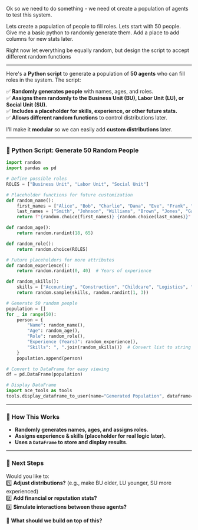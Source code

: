 Ok so we need to do something - we need ot create a population of agents to test this system. 

Lets create a population of people to fill roles. Lets start with 50 people. Give me a basic python to randomly generate them. Add a place to add columns for new stats later.

Right now let everything be equally random, but design the script to accept different random functions 


------

Here's a **Python script** to generate a population of **50 agents** who can fill roles in the system. The script:

✅ **Randomly generates people** with names, ages, and roles.  
✅ **Assigns them randomly to the Business Unit (BU), Labor Unit (LU), or Social Unit (SU).**  
✅ **Includes a placeholder for skills, experience, or other future stats.**  
✅ **Allows different random functions** to control distributions later.

I'll make it **modular** so we can easily add **custom distributions** later.

---

### **📌 Python Script: Generate 50 Random People**

```python
import random
import pandas as pd

# Define possible roles
ROLES = ["Business Unit", "Labor Unit", "Social Unit"]

# Placeholder functions for future customization
def random_name():
    first_names = ["Alice", "Bob", "Charlie", "Dana", "Eve", "Frank", "Grace", "Hank", "Ivy", "Jack"]
    last_names = ["Smith", "Johnson", "Williams", "Brown", "Jones", "Garcia", "Miller", "Davis", "Rodriguez", "Martinez"]
    return f"{random.choice(first_names)} {random.choice(last_names)}"

def random_age():
    return random.randint(18, 65)

def random_role():
    return random.choice(ROLES)

# Future placeholders for more attributes
def random_experience():
    return random.randint(0, 40)  # Years of experience

def random_skills():
    skills = ["Accounting", "Construction", "Childcare", "Logistics", "Marketing", "Management", "Finance", "Legal", "Plumbing", "Electrician"]
    return random.sample(skills, random.randint(1, 3))

# Generate 50 random people
population = []
for _ in range(50):
    person = {
        "Name": random_name(),
        "Age": random_age(),
        "Role": random_role(),
        "Experience (Years)": random_experience(),
        "Skills": ", ".join(random_skills())  # Convert list to string
    }
    population.append(person)

# Convert to DataFrame for easy viewing
df = pd.DataFrame(population)

# Display DataFrame
import ace_tools as tools
tools.display_dataframe_to_user(name="Generated Population", dataframe=df)
```

---

### **🔹 How This Works**

- **Randomly generates names, ages, and assigns roles**.
- **Assigns experience & skills (placeholder for real logic later).**
- **Uses a `DataFrame` to store and display results**.

---

### **🔹 Next Steps**

Would you like to:  
1️⃣ **Adjust distributions?** (e.g., make BU older, LU younger, SU more experienced)  
2️⃣ **Add financial or reputation stats?**  
3️⃣ **Simulate interactions between these agents?**

🚀 **What should we build on top of this?**


